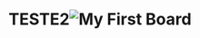 # TESTE2![My First Board](https://user-images.githubusercontent.com/124710256/235753380-4e913684-090c-4cdd-ae78-864e5f67026b.jpg)
